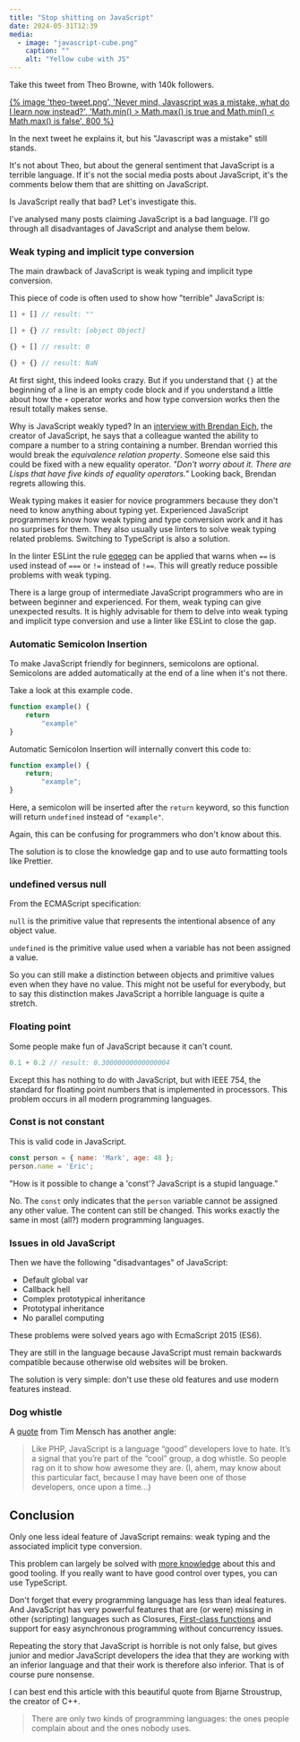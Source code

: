```yaml
---
title: "Stop shitting on JavaScript"
date: 2024-05-31T12:39
media:
  - image: "javascript-cube.png"
    caption: ""
    alt: "Yellow cube with JS" 
---
```


Take this tweet from Theo Browne, with 140k followers.

<a href="https://twitter.com/t3dotgg/status/1793457195964862632" style="--content-width: 30rem; display: flex; justify-content: center">
{% image 'theo-tweet.png', 'Never mind, Javascript was a mistake, what do I learn now instead?', 'Math.min() > Math.max() is true and Math.min() < Math.max() is false', 800 %}
</a>

In the next tweet he explains it, but his "Javascript was a mistake" still stands.

It's not about Theo, but about the general sentiment that JavaScript is a terrible language.
If it's not the social media posts about JavaScript, it's the comments below them
that are shitting on JavaScript.

Is JavaScript really that bad? Let's investigate this.

I've analysed many posts claiming JavaScript is a bad language.
I'll go through all disadvantages of JavaScript and analyse them below.

### Weak typing and implicit type conversion

The main drawback of JavaScript is weak typing and implicit type conversion.

This piece of code is often used to show how "terrible" JavaScript is:

```javascript
[] + [] // result: ""

[] + {} // result: [object Object]

{} + [] // result: 0

{} + {} // result: NaN
```

At first sight, this indeed looks crazy. But if you understand that `{}` at the beginning of a line is an empty code block and
if you understand a little about how the `+` operator works and how type conversion works then the result totally makes sense.

Why is JavaScript weakly typed? In an [interview with Brendan Eich](https://thenewstack.io/brendan-eich-on-creating-javascript-in-10-days-and-what-hed-do-differently-today/),
the creator of JavaScript, he says that
a colleague wanted the ability to compare a number to a string containing a number.
Brendan worried this would break the _equivalence relation property_.
Someone else said this could be fixed with a new equality operator.
_"Don't worry about it. There are Lisps that have five kinds of equality operators."_
Looking back, Brendan regrets allowing this.

Weak typing makes it easier for novice programmers because they don't need to know anything about typing yet.
Experienced JavaScript programmers know how weak typing and type conversion work and it has no surprises for them.
They also usually use linters to solve weak typing related problems.
Switching to TypeScript is also a solution.

In the linter ESLint the rule [eqeqeq](https://eslint.org/docs/latest/rules/eqeqeq) can be applied that warns when `==` is used instead of `===`
or `!=` instead of `!==`. This will greatly reduce possible problems with weak typing.

There is a large group of intermediate JavaScript programmers who are in between beginner and experienced.
For them, weak typing can give unexpected results.
It is highly advisable for them to delve into weak typing and implicit type conversion
and use a linter like ESLint to close the gap.

### Automatic Semicolon Insertion

To make JavaScript friendly for beginners, semicolons are optional.
Semicolons are added automatically at the end of a line when it's not there.

Take a look at this example code.

```javascript
function example() {
    return
        "example"
}
```

Automatic Semicolon Insertion will internally convert this code to:

```javascript
function example() {
    return;
        "example";
}
```

Here, a semicolon will be inserted after the `return` keyword, so this function will return `undefined` instead of `"example"`.

Again, this can be confusing for programmers who don't know about this.

The solution is to close the knowledge gap and to use auto formatting tools like Prettier.

### undefined versus null

From the ECMAScript specification:

`null` is the primitive value that represents the intentional absence of any object value.

`undefined` is the primitive value used when a variable has not been assigned a value.

So you can still make a distinction between objects and primitive values even when they
have no value. This might not be useful for everybody, but to say this distinction makes JavaScript
a horrible language is quite a stretch.

### Floating point

Some people make fun of JavaScript because it can't count.

```javascript
0.1 + 0.2 // result: 0.30000000000000004
```

Except this has nothing to do with JavaScript, but with IEEE 754, the standard for floating point numbers
that is implemented in processors. This problem occurs in all modern programming languages.

### Const is not constant

This is valid code in JavaScript.

```javascript
const person = { name: 'Mark', age: 48 };
person.name = 'Eric';
```

"How is it possible to change a 'const'? JavaScript is a stupid language."

No. The `const` only indicates that the `person` variable cannot be assigned any other value.
The content can still be changed. This works exactly the same in most (all?)
modern programming languages.

### Issues in old JavaScript

Then we have the following "disadvantages" of JavaScript:

- Default global var
- Callback hell
- Complex prototypical inheritance
- Prototypal inheritance
- No parallel computing

These problems were solved years ago with EcmaScript 2015 (ES6).

They are still in the language because JavaScript must remain backwards compatible
because otherwise old websites will be broken.

The solution is very simple: don't use these old features and use modern features instead.

### Dog whistle

A [quote](https://www.quora.com/Why-do-so-many-people-seem-to-hate-JavaScript/answer/Tim-Mensch?no_redirect=1) from Tim Mensch has another angle:

> Like PHP, JavaScript is a language “good” developers love to hate. It’s a signal that you’re part of the “cool” group, a dog whistle. So people rag on it to show how awesome they are. (I, ahem, may know about this particular fact, because I may have been one of those developers, once upon a time…)

## Conclusion

Only one less ideal feature of JavaScript remains: weak typing and the associated implicit type conversion.

This problem can largely be solved with [more knowledge](https://tc39.es/ecma262/#sec-abstract-operations) about this and good tooling.
If you really want to have good control over types, you can use TypeScript.

Don't forget that every programming language has less than ideal features.
And JavaScript has very powerful features that are (or were) missing in other (scripting) languages
such as Closures, [First-class functions](https://en.wikipedia.org/wiki/First-class_function) and
support for easy asynchronous programming without concurrency issues.

Repeating the story that JavaScript is horrible is not only false,
but gives junior and medior JavaScript developers the idea that they are working with an inferior language and
that their work is therefore also inferior. That is of course pure nonsense.

I can best end this article with this beautiful quote from Bjarne Stroustrup, the creator of C++.

> There are only two kinds of programming languages: the ones people complain about and the ones nobody uses.




